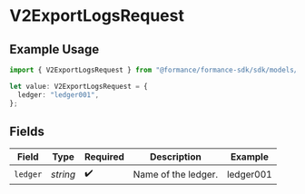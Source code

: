 # V2ExportLogsRequest

## Example Usage

```typescript
import { V2ExportLogsRequest } from "@formance/formance-sdk/sdk/models/operations";

let value: V2ExportLogsRequest = {
  ledger: "ledger001",
};
```

## Fields

| Field               | Type                | Required            | Description         | Example             |
| ------------------- | ------------------- | ------------------- | ------------------- | ------------------- |
| `ledger`            | *string*            | :heavy_check_mark:  | Name of the ledger. | ledger001           |